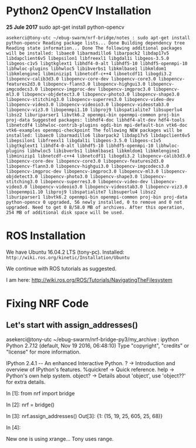 # Python2 OpenCV Installation 

**25 Jule 2017** 
sudo apt-get install python-opencv

   `asekerci@tony-utc ~/ebug-swarm/nrf-bridge/notes : sudo apt-get install python-opencv
    Reading package lists... Done
  Building dependency tree       
  Reading state information... Done
    The following additional packages will be installed:
    libaec0 libarmadillo6 libarpack2 libdap17v5 libdapclient6v5 libepsilon1
    libfreexl1 libgdal1i libgeos-3.5.0 libgeos-c1v5 libgtkglext1 libhdf4-0-alt
    libhdf5-10 libhdf5-openmpi-10 libhwloc-plugins libhwloc5 libibverbs1
    libkmlbase1 libkmldom1 libkmlengine1 libminizip1 libnetcdf-c++4 libnetcdf11
    libogdi3.2 libopencv-calib3d3.0 libopencv-core-dev libopencv-core3.0
    libopencv-features2d3.0 libopencv-flann3.0 libopencv-highgui3.0
    libopencv-imgcodecs3.0 libopencv-imgproc-dev libopencv-imgproc3.0
    libopencv-ml3.0 libopencv-objdetect3.0 libopencv-photo3.0 libopencv-shape3.0
    libopencv-stitching3.0 libopencv-superres3.0 libopencv-video-dev
    libopencv-video3.0 libopencv-videoio3.0 libopencv-videostab3.0
    libopencv-viz3.0 libopenmpi1.10 libproj9 libspatialite7 libsuperlu4 libsz2
    liburiparser1 libvtk6.2 openmpi-bin openmpi-common proj-bin proj-data
  Suggested packages:
    libhdf4-doc libhdf4-alt-dev hdf4-tools libnetcdf4 libhwloc-contrib-plugins
    ogdi-bin mpi-default-bin vtk6-doc vtk6-examples openmpi-checkpoint
  The following NEW packages will be installed:
    libaec0 libarmadillo6 libarpack2 libdap17v5 libdapclient6v5 libepsilon1
    libfreexl1 libgdal1i libgeos-3.5.0 libgeos-c1v5 libgtkglext1 libhdf4-0-alt
    libhdf5-10 libhdf5-openmpi-10 libhwloc-plugins libhwloc5 libibverbs1
    libkmlbase1 libkmldom1 libkmlengine1 libminizip1 libnetcdf-c++4 libnetcdf11
    libogdi3.2 libopencv-calib3d3.0 libopencv-core-dev libopencv-core3.0
    libopencv-features2d3.0 libopencv-flann3.0 libopencv-highgui3.0
    libopencv-imgcodecs3.0 libopencv-imgproc-dev libopencv-imgproc3.0
    libopencv-ml3.0 libopencv-objdetect3.0 libopencv-photo3.0 libopencv-shape3.0
    libopencv-stitching3.0 libopencv-superres3.0 libopencv-video-dev
    libopencv-video3.0 libopencv-videoio3.0 libopencv-videostab3.0
    libopencv-viz3.0 libopenmpi1.10 libproj9 libspatialite7 libsuperlu4 libsz2
    liburiparser1 libvtk6.2 openmpi-bin openmpi-common proj-bin proj-data
    python-opencv
  0 upgraded, 56 newly installed, 0 to remove and 0 not upgraded.
  Need to get 0 B/58.0 MB of archives.
  After this operation, 254 MB of additional disk space will be used.
`
# ROS Installation

We have Ubuntu 16.04.2 LTS (tony-pc). Installed: `http://wiki.ros.org/kinetic/Installation/Ubuntu`

We continue with ROS tutorials as suggested. 

I am here:
http://wiki.ros.org/ROS/Tutorials/NavigatingTheFilesystem

# Fixing NRF Code 
## Let's start with assign_addresses()


  asekerci@tony-utc ~/ebug-swarm/nrf-bridge-py3/my_archive : ipython
  Python 2.7.12 (default, Nov 19 2016, 06:48:10)
  Type "copyright", "credits" or "license" for more information.

  IPython 2.4.1 -- An enhanced Interactive Python.
  ?         -> Introduction and overview of IPython's features.
  %quickref -> Quick reference.
  help      -> Python's own help system.
  object?   -> Details about 'object', use 'object??' for extra details.

  In [1]: from nrf import bridge

  In [2]: nrf = bridge()

  In [3]: nrf.assign_addresses()
  Out[3]: {1: (15, 19, 25, 605, 25, 68)}

  In [4]: 

New one is using xrange... Tony uses range.






